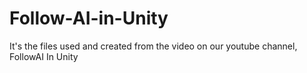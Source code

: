 # Follow-AI-in-Unity
It's the files used and created from the video on our youtube channel, FollowAI In Unity

